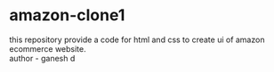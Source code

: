 # amazon-clone1
this repository provide a code for html and css  to create ui of amazon ecommerce website.
<br>
author - ganesh d
